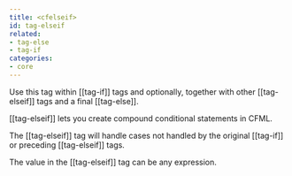 ```yaml
---
title: <cfelseif>
id: tag-elseif
related:
- tag-else
- tag-if
categories:
- core
---
```


Use this tag within [[tag-if]] tags and optionally, together with other [[tag-elseif]] tags and a final [[tag-else]]. 

[[tag-elseif]] lets you create compound conditional statements in CFML. 

The [[tag-elseif]] tag will handle cases not handled by the original [[tag-if]] or preceding [[tag-elseif]]
tags.

The value in the [[tag-elseif]] tag can be any expression.
